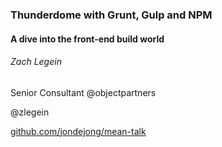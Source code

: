 
### Thunderdome with Grunt, Gulp and NPM
#### A dive into the front-end build world
###### Zach Legein
Senior Consultant @objectpartners

@zlegein

[github.com/jondejong/mean-talk](https://github.com/jondejong/mean-talk)
